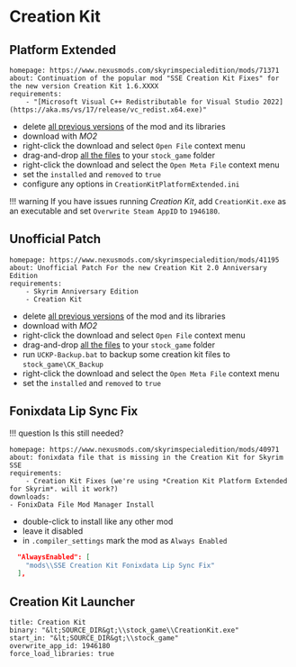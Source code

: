 # Creation Kit

## Platform Extended

```project_info
homepage: https://www.nexusmods.com/skyrimspecialedition/mods/71371
about: Continuation of the popular mod "SSE Creation Kit Fixes" for the new version Creation Kit 1.6.XXXX
requirements:
    - "[Microsoft Visual C++ Redistributable for Visual Studio 2022](https://aka.ms/vs/17/release/vc_redist.x64.exe)"
```

* delete [all previous versions](unmanaged_files.md#creation-kit-platform-extended-for-skyrim) of
  the mod and its libraries
* download with *MO2*
* right-click the download and select `Open File` context menu
* drag-and-drop [all the files](unmanaged_files.md#creation-kit-platform-extended-for-skyrim) to
  your `stock_game` folder
* right-click the download and select the `Open Meta File` context menu
* set the `installed` and `removed` to `true`
* configure any options in `CreationKitPlatformExtended.ini`

!!! warning
    If you have issues running *Creation Kit*, add `CreationKit.exe` as an executable and set
    `Overwrite Steam AppID` to `1946180`.

## Unofficial Patch

```project_info
homepage: https://www.nexusmods.com/skyrimspecialedition/mods/41195
about: Unofficial Patch For the new Creation Kit 2.0 Anniversary Edition
requirements:
    - Skyrim Anniversary Edition
    - Creation Kit
```

* delete [all previous versions](unmanaged_files.md#unofficial-creation-kit-patch) of the
  mod and its libraries
* download with *MO2*
* right-click the download and select `Open File` context menu
* drag-and-drop [all the files](unmanaged_files.md#unofficial-creation-kit-patch) to your
  `stock_game` folder
* run `UCKP-Backup.bat` to backup some creation kit files to `stock_game\CK_Backup`
* right-click the download and select the `Open Meta File` context menu
* set the `installed` and `removed` to `true`

## Fonixdata Lip Sync Fix

!!! question
    Is this still needed?

```project_info
homepage: https://www.nexusmods.com/skyrimspecialedition/mods/40971
about: fonixdata file that is missing in the Creation Kit for Skyrim SSE
requirements:
    - Creation Kit Fixes (we're using *Creation Kit Platform Extended for Skyrim*. will it work?)
downloads:
- FonixData File Mod Manager Install
```

* double-click to install like any other mod
* leave it disabled
* in `.compiler_settings` mark the mod as `Always Enabled`

```json
  "AlwaysEnabled": [
    "mods\\SSE Creation Kit Fonixdata Lip Sync Fix"
  ],
```

## Creation Kit Launcher

```mo2_launcher
title: Creation Kit
binary: "&lt;SOURCE_DIR&gt;\\stock_game\\CreationKit.exe"
start_in: "&lt;SOURCE_DIR&gt;\\stock_game"
overwrite_app_id: 1946180
force_load_libraries: true
```
